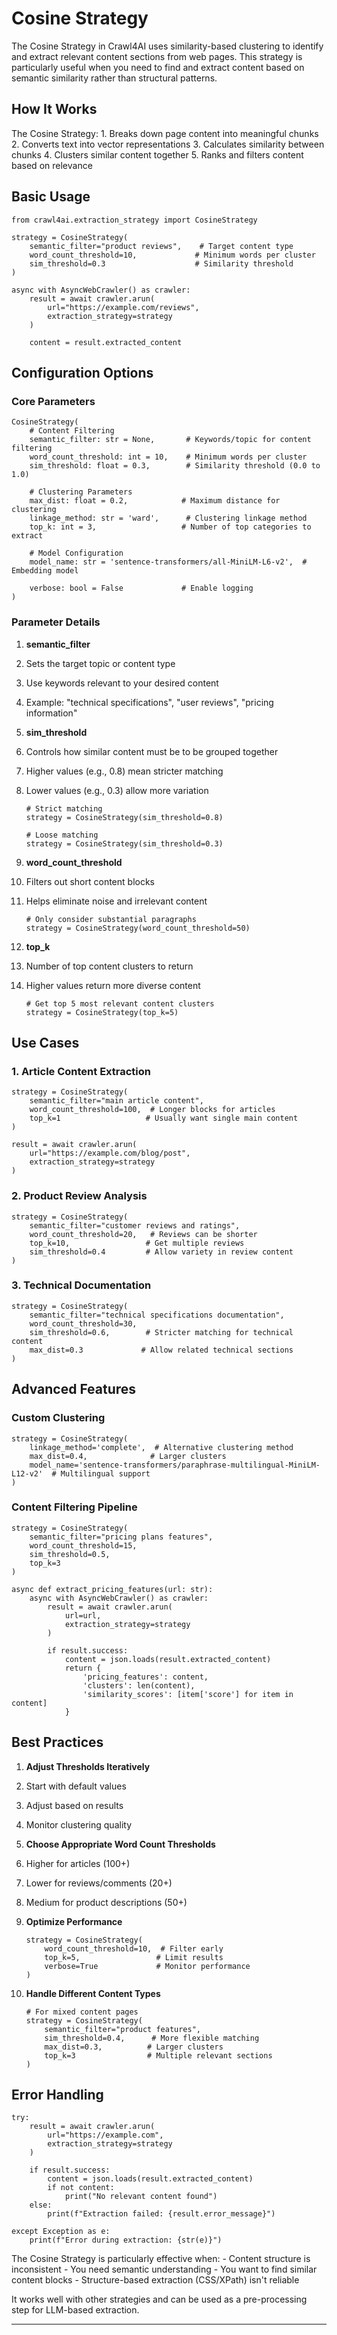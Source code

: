 # Cosine Strategy

The Cosine Strategy in Crawl4AI uses similarity-based clustering to identify and extract relevant content sections from web pages. This strategy is particularly useful when you need to find and extract content based on semantic similarity rather than structural patterns.

## How It Works

The Cosine Strategy:
1\. Breaks down page content into meaningful chunks
2\. Converts text into vector representations
3\. Calculates similarity between chunks
4\. Clusters similar content together
5\. Ranks and filters content based on relevance

## Basic Usage

```hljs csharp
from crawl4ai.extraction_strategy import CosineStrategy

strategy = CosineStrategy(
    semantic_filter="product reviews",    # Target content type
    word_count_threshold=10,             # Minimum words per cluster
    sim_threshold=0.3                    # Similarity threshold
)

async with AsyncWebCrawler() as crawler:
    result = await crawler.arun(
        url="https://example.com/reviews",
        extraction_strategy=strategy
    )

    content = result.extracted_content

```

## Configuration Options

### Core Parameters

```hljs python
CosineStrategy(
    # Content Filtering
    semantic_filter: str = None,       # Keywords/topic for content filtering
    word_count_threshold: int = 10,    # Minimum words per cluster
    sim_threshold: float = 0.3,        # Similarity threshold (0.0 to 1.0)

    # Clustering Parameters
    max_dist: float = 0.2,            # Maximum distance for clustering
    linkage_method: str = 'ward',      # Clustering linkage method
    top_k: int = 3,                   # Number of top categories to extract

    # Model Configuration
    model_name: str = 'sentence-transformers/all-MiniLM-L6-v2',  # Embedding model

    verbose: bool = False             # Enable logging
)

```

### Parameter Details

01. **semantic\_filter**
02. Sets the target topic or content type
03. Use keywords relevant to your desired content
04. Example: "technical specifications", "user reviews", "pricing information"

05. **sim\_threshold**

06. Controls how similar content must be to be grouped together
07. Higher values (e.g., 0.8) mean stricter matching
08. Lower values (e.g., 0.3) allow more variation




    ```hljs ini
    # Strict matching
    strategy = CosineStrategy(sim_threshold=0.8)

    # Loose matching
    strategy = CosineStrategy(sim_threshold=0.3)

    ```

09. **word\_count\_threshold**

10. Filters out short content blocks
11. Helps eliminate noise and irrelevant content




    ```hljs ini
    # Only consider substantial paragraphs
    strategy = CosineStrategy(word_count_threshold=50)

    ```

12. **top\_k**

13. Number of top content clusters to return
14. Higher values return more diverse content



    ```hljs ini
    # Get top 5 most relevant content clusters
    strategy = CosineStrategy(top_k=5)

    ```


## Use Cases

### 1\. Article Content Extraction

```hljs makefile
strategy = CosineStrategy(
    semantic_filter="main article content",
    word_count_threshold=100,  # Longer blocks for articles
    top_k=1                   # Usually want single main content
)

result = await crawler.arun(
    url="https://example.com/blog/post",
    extraction_strategy=strategy
)

```

### 2\. Product Review Analysis

```hljs makefile
strategy = CosineStrategy(
    semantic_filter="customer reviews and ratings",
    word_count_threshold=20,   # Reviews can be shorter
    top_k=10,                 # Get multiple reviews
    sim_threshold=0.4         # Allow variety in review content
)

```

### 3\. Technical Documentation

```hljs makefile
strategy = CosineStrategy(
    semantic_filter="technical specifications documentation",
    word_count_threshold=30,
    sim_threshold=0.6,        # Stricter matching for technical content
    max_dist=0.3             # Allow related technical sections
)

```

## Advanced Features

### Custom Clustering

```hljs bash
strategy = CosineStrategy(
    linkage_method='complete',  # Alternative clustering method
    max_dist=0.4,              # Larger clusters
    model_name='sentence-transformers/paraphrase-multilingual-MiniLM-L12-v2'  # Multilingual support
)

```

### Content Filtering Pipeline

```hljs python
strategy = CosineStrategy(
    semantic_filter="pricing plans features",
    word_count_threshold=15,
    sim_threshold=0.5,
    top_k=3
)

async def extract_pricing_features(url: str):
    async with AsyncWebCrawler() as crawler:
        result = await crawler.arun(
            url=url,
            extraction_strategy=strategy
        )

        if result.success:
            content = json.loads(result.extracted_content)
            return {
                'pricing_features': content,
                'clusters': len(content),
                'similarity_scores': [item['score'] for item in content]
            }

```

## Best Practices

01. **Adjust Thresholds Iteratively**
02. Start with default values
03. Adjust based on results
04. Monitor clustering quality

05. **Choose Appropriate Word Count Thresholds**

06. Higher for articles (100+)
07. Lower for reviews/comments (20+)
08. Medium for product descriptions (50+)

09. **Optimize Performance**



    ```hljs graphql
    strategy = CosineStrategy(
        word_count_threshold=10,  # Filter early
        top_k=5,                 # Limit results
        verbose=True             # Monitor performance
    )

    ```

10. **Handle Different Content Types**



    ```hljs makefile
    # For mixed content pages
    strategy = CosineStrategy(
        semantic_filter="product features",
        sim_threshold=0.4,      # More flexible matching
        max_dist=0.3,          # Larger clusters
        top_k=3                # Multiple relevant sections
    )

    ```


## Error Handling

```hljs python
try:
    result = await crawler.arun(
        url="https://example.com",
        extraction_strategy=strategy
    )

    if result.success:
        content = json.loads(result.extracted_content)
        if not content:
            print("No relevant content found")
    else:
        print(f"Extraction failed: {result.error_message}")

except Exception as e:
    print(f"Error during extraction: {str(e)}")

```

The Cosine Strategy is particularly effective when:
\- Content structure is inconsistent
\- You need semantic understanding
\- You want to find similar content blocks
\- Structure-based extraction (CSS/XPath) isn't reliable

It works well with other strategies and can be used as a pre-processing step for LLM-based extraction.

* * *
